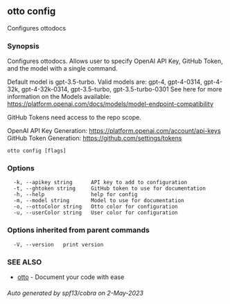 ## otto config

Configures ottodocs

### Synopsis

Configures ottodocs. Allows user to specify OpenAI API Key, GitHub Token, and the model with a single command.

Default model is gpt-3.5-turbo.
Valid models are: gpt-4, gpt-4-0314, gpt-4-32k, gpt-4-32k-0314, gpt-3.5-turbo, gpt-3.5-turbo-0301
See here for more information on the Models available: https://platform.openai.com/docs/models/model-endpoint-compatibility	

GitHub Tokens need access to the repo scope.

OpenAI API Key Generation: https://platform.openai.com/account/api-keys
GitHub Token Generation: https://github.com/settings/tokens


```
otto config [flags]
```

### Options

```
  -k, --apikey string      API key to add to configuration
  -t, --ghtoken string     GitHub token to use for documentation
  -h, --help               help for config
  -m, --model string       Model to use for documentation
  -o, --ottoColor string   Otto color for configuration
  -u, --userColor string   User color for configuration
```

### Options inherited from parent commands

```
  -V, --version   print version
```

### SEE ALSO

* [otto](otto.md)	 - Document your code with ease

###### Auto generated by spf13/cobra on 2-May-2023
